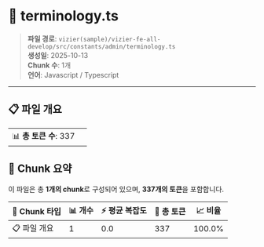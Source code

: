 # 📄 terminology.ts

> **파일 경로**: `vizier(sample)/vizier-fe-all-develop/src/constants/admin/terminology.ts`  
> **생성일**: 2025-10-13  
> **Chunk 수**: 1개  
> **언어**: Javascript / Typescript
---


## 📋 파일 개요

| | |
|--|--|
| 📊 **총 토큰 수**: 337 |  |






## 🧩 Chunk 요약

이 파일은 총 **1개의 chunk**로 구성되어 있으며, **337개의 토큰**을 포함합니다.

| 🧩 Chunk 타입 | 📊 개수 | ⚡ 평균 복잡도 | 📝 총 토큰 | 📈 비율 |
|---------------|--------|-------------|----------|--------|
| 📋 파일 개요 | 1 | 0.0 | 337 | 100.0% |

